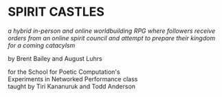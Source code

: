 # SPIRIT CASTLES

*a hybrid in-person and online worldbuilding RPG where followers receive orders from an online spirit council and attempt to prepare their kingdom for a coming catacylsm*

by Brent Bailey and August Luhrs

for the School for Poetic Computation's <br>
Experiments in Networked Performance class <br>
taught by Tiri Kananuruk and Todd Anderson